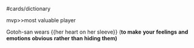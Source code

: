 #cards/dictionary 

mvp>>most valuable player <!--SR:!2024-01-21,3,252-->

Gotoh-san wears {{her heart on her sleeve}} (**to make** **your** **feelings** **and** **emotions** **obvious** **rather** **than** **hiding** **them)** <!--SR:!2024-01-29,10,270--> 